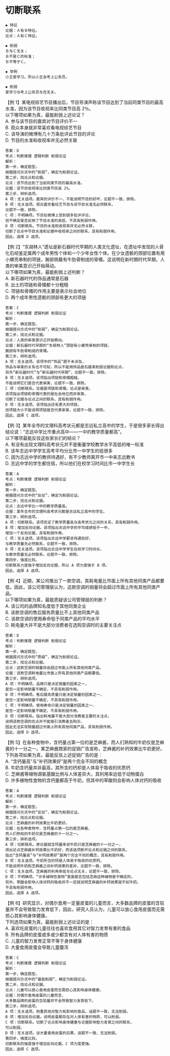# 切断联系

```
◆ 特征
论据：Ａ有Ｂ特征。
论点：Ａ有Ｃ特征。

◆ 削弱
Ｂ与Ｃ无关；
Ｂ不是Ｃ的标准；
Ｂ不等于Ｃ。
```

```
◆ 举例
小王爱学习。所以小王会考上公务员。

◆ 削弱
爱学习与考上公务员与否无关。
```

【例 1】某电视综艺节目播出后，节目导演声称该节目达到了当前同类节目的最高水准，因为该节目收视率比同类节目高 2％。  
以下哪项如果为真，最能削弱上述论证？  
A. 参与该节目的嘉宾对节目评价不一  
B. 观众本身就非常喜欢看电视综艺节目  
C. 该导演的微博有几十万条批评此节目的评论  
D. 节目的水准和收视率并无必然关联

```
答案：D
考点：判断推理 逻辑判断 削弱论证
解析：
第一步，确定题型。
根据提问方式中的“削弱”，确定为削弱论证。
第二步，找论点和论据。
论点：该节目达到了当前同类节目的最高水准。
论据：该节目收视率比同类节目高 2%。
第三步，辨析选项。
A 项：无关选项。嘉宾的评价不一，不能说明节目的好坏，论题不一致，排除。
B 项：无关选项。观众喜欢看综艺节目与该节目水准无必然联系，
论题不一致，排除。
C 项：不明确项。节目在微博上受到很多批评评论，
但不确定是否反映了节目水准的高低，不具有削弱作用。
D 项：切断联系。节目的水准和收视率并无必然关联，
切断了论点中节目水准和论据中收视率之间的联系，具有削弱作用。
因此，选择 D 选项。
```

【例 2】“东胡林人”遗址是新石器时代早期的人类文化遗址，在遗址中发现的人骨化石经鉴定属两个成年男性个体和一个少年女性个体。在少女遗骸的颈部位置有用小螺壳串制的项链，腕部佩戴有牛肋骨制成的骨镯。这说明在新时期时代早期，人类的审美意识己开始萌动。  
以下哪项如果为真，最能削弱上述判断？  
A. 新石器时代的饰品通常是石器  
B. 出土的项链和骨镯都十分粗糙  
C. 项链和骨镯的作用主要是表示社会地位  
D. 两个成年男性遗骸的颈部有更大的项链

```
答案：C
考点：判断推理 逻辑判断 削弱论证
解析：
第一步，确定题型。
根据提问方式中的“削弱”，确定为削弱论证。
第二步，找论点和论据。
论点：人类的审美意识己开始萌动。
论据：新石器时代早期的“东胡林人”颈部有小螺壳串制的项链，
腕部有牛肋骨制成的骨镯。
第三步，辨析选项。
A 项：无关选项。该项中的“饰品”题干未涉及，
饰品与审美的关系也不可知，所以不能用饰品是石器来削弱论据和论点，
另外“新石器时代”与“新石器时代早期”，论题不一致，排除。
B 项：无关选项。该项指出项链和骨镯粗糙，
不能说明它们是否代表审美，论题不一致，排除。
C 项：切断联系。论据是项链和骨镯，论点是审美，
该项指出项链和骨镯代表的是社会地位而非审美，
切断了论据与论点之间的联系，具有削弱作用。
D 项：无关选项。该项指出还有更大的项链，
但项链大小不能说明项链是否代表审美，论题不一致，排除。
因此，选择 C 选项。
```

【例 3】某年全市的文理科高考状元都是志远私立高中的学生，于是很多家长得出结论说：“志远中学比市重点高中——一中的教学质量都高”。  
以下哪项最能反驳这些家长们的结论？  
A. 有没有出现文理科高考状元并不是衡量学校教学水平高低的唯一标准  
B. 该年志远中学学生高考平均分比市一中学生的低很多  
C. 因为志远中学的教师待遇好，有不少教师离开市一中来志远教书  
D. 志远中学的学生都住宿，所以他们在校学习时间比市一中学生长

```
答案：A
考点：判断推理 逻辑判断 削弱论证
解析：
第一步，确定题型。
根据提问方式中的“反驳”，确定为削弱论证。
第二步，找论点和论据。
论点：志远中学比一中的教学质量高。
论据：某年全市的文理科高考状元都是志远私立高中的学生。
第三步，辨析选项。
A 项：切断联系。该项否定了教学质量高与高考状元之间的关系，具有削弱作用。
B 项：增加反向论据。该项指出志远中学的平均成绩低于一中，
增加一个反向论据，具有削弱作用。
C 项：无关选项。该项指出志远中学薪资待遇较好，
与教学质量无必然联系，论题不一致，排除。
D 项：无关选项。该项指出志远中学学生在校学习时间长，
与教学质量无必然联系，论题不一致，排除。
第四步，强度比较。
切断联系力度强于增加反向论据，所以 A 项力度强于 B 项。
因此，选择 A 选项。
```

【例 4】近期，某公司推出了一款空调，其耗电量比市面上所有其他同类产品都要低。因此，该公司管理层认为，这款空调的销量将会超过市面上所有其他同类产品。  
以下哪项如果为真，最能质疑该公司管理层的判断？  
A. 该公司的品牌知名度低于其他同类企业  
B. 该款空调的售后服务质量比不上其他同类产品  
C. 该款空调的使用寿命低于同类产品的平均水平  
D. 耗电量大并不是大部分消费者在选购空调时的主要关注点

```
答案：D
考点：判断推理 逻辑判断 削弱论证
解析：
第一步，确定题型。
根据提问方式中的“质疑”，确定为削弱论证。
第二步，找论点和论据。
论点：这款空调的销量将会超过市面上所有其他同类产品。
论据：该款空调耗电量比市面上所有其他同类产品都要低。
第三步，辨析选项。
A 项：不明确项。品牌只是决定销量的因素之一，
是否一定影响销量不确定，不具有削弱作用。
B 项：不明确项。售后服务质量只是决定销量的因素之一，
是否一定影响销量不确定，不具有削弱作用。
C 项：不明确项。使用寿命只是决定销量的因素之一，
是否一定影响销量不确定，不具有削弱作用。
D 项：切断联系。指出耗电量不是大部分消费者主要的关注点，
说明该款空调的优点并不能吸引消费者去购买，
因此无法实现销量超过市面上所有其他同类产品，具有削弱作用。
因此，选择 D 选项。
```

【例 5】在各种食物中，含钙量占第一位的是芝麻酱，而人们熟知的牛奶仅是芝麻酱的十一分之一。某芝麻酱商家的促销广告宣称，芝麻酱的补钙效果比牛奶更好。  
下列各项如果为真，最能反驳上述促销广告的是：  
A. “含钙量高”与“补钙效果好”是两个完全不同的概念  
B. 牛奶含钙量并非最高，其所含的钙却是人体易于吸收的优质钙  
C. 芝麻酱等植物源氨基酸比例与人体差异大，其利用率远低于动物蛋白  
D. 许多植物性食物的含钙量都高于牛奶，但其中的草酸则会影响人体对钙的吸收

```
答案：A
考点：判断推理 逻辑判断 削弱论证
解析：
第一步，确定题型。
根据提问方式中的“反驳”，确定为削弱论证。
第二步，找论点和论据。
论点：芝麻酱的补钙效果比牛奶更好。
论据：在各种食物中，含钙量占第一位的是芝麻酱，
而人们熟知的牛奶仅是芝麻酱的十一分之一。
第三步，辨析选项。
A 项：切断联系。原论据就含钙量来说牛奶只是芝麻酱的十一分之一，
得出论点芝麻酱补钙效果比牛奶好，而该选项断开论点和论据之间的联系，
指出“含钙量高”与“补钙效果好”是两个完全不同的概念，具有削弱作用。
B 项：无关选项。牛奶所含的钙是人体易于吸收的优质钙，
不能说明牛奶和芝麻酱之间补钙效果的差异，论题不一致，排除。
C 项：无关选项。芝麻酱的利用率低与论点无关，论题不一致，排除。
D 项：不明确项。“许多植物性食物”里面是否包括芝麻这种植物是不确定的，
另外，草酸会影响人体对钙的吸收并不一定就说明芝麻酱的补钙效果就不如牛奶，
不具有削弱作用。
因此，选择 A 选项。
```

【例 6】研究显示，对偶尔食用一定量皮蛋的儿童而言，大多数品牌的皮蛋的含铅量并不会导致智力发育低下，因此，研究人员认为，儿童可以放心食用皮蛋而无需担心其影响身体健康。  
下列选项如果为真，最能削弱上述论证的是：  
A. 喜欢吃皮蛋的儿童往往也喜欢食用其它对智力发育有害的食品  
B. 所有品牌的皮蛋或多或少都含有对人体有害的物质  
C. 儿童的智力发育正常不等于身体健康  
D. 大量食用皮蛋会导致儿童腹泻

```
答案：C
考点：判断推理 逻辑判断 削弱论证
解析：
第一步，确定题型。
根据提问方式中的“最能削弱”，确定为削弱论证。
第二步，找论点和论据。
论点：儿童可以放心食用皮蛋而无需担心其影响身体健康。
论据：对偶尔食用皮蛋的儿童而言，
大多数品牌的皮蛋的含铅量并不会导致智力发育低下。
第三步，辨析选项。
A 项：无关选项。侧重其他对智力有影响的食品，话题不一致，无法削弱。
B 项：增加反向论据。说明皮蛋都存在对人体有害的物质，可以削弱。
C 项：切断联系。切断了论点影响身体健康与论据影响智力发育之间的联系，
可以削弱。
D 项：无关选项。谈大量食用皮蛋的后果，话题不一致，无法削弱。
第四步，强度比较。
切断联系的强度强于增加反向论据，C 项力度更强。
因此，选择 C 选项。
```
